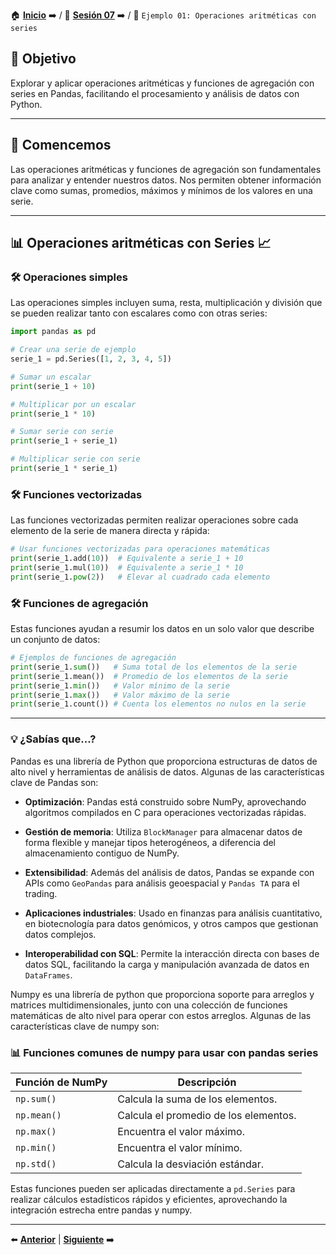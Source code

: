 🏠 [**Inicio**](../../Readme.md) ➡️ / 📖 [**Sesión 07**](../Readme.md) ➡️ / 📝 `Ejemplo 01: Operaciones aritméticas con series`

## 🎯 Objetivo

Explorar y aplicar operaciones aritméticas y funciones de agregación con series en Pandas, facilitando el procesamiento y análisis de datos con Python.

---

## 🚀 Comencemos

Las operaciones aritméticas y funciones de agregación son fundamentales para analizar y entender nuestros datos. Nos permiten obtener información clave como sumas, promedios, máximos y mínimos de los valores en una serie.

---

## 📊 **Operaciones aritméticas con Series** 📈

### 🛠️ **Operaciones simples**

Las operaciones simples incluyen suma, resta, multiplicación y división que se pueden realizar tanto con escalares como con otras series:

```python
import pandas as pd

# Crear una serie de ejemplo
serie_1 = pd.Series([1, 2, 3, 4, 5])

# Sumar un escalar
print(serie_1 + 10)

# Multiplicar por un escalar
print(serie_1 * 10)

# Sumar serie con serie
print(serie_1 + serie_1)

# Multiplicar serie con serie
print(serie_1 * serie_1)
```

### 🛠️ **Funciones vectorizadas**

Las funciones vectorizadas permiten realizar operaciones sobre cada elemento de la serie de manera directa y rápida:

```python
# Usar funciones vectorizadas para operaciones matemáticas
print(serie_1.add(10))  # Equivalente a serie_1 + 10
print(serie_1.mul(10))  # Equivalente a serie_1 * 10
print(serie_1.pow(2))   # Elevar al cuadrado cada elemento
```

### 🛠️ **Funciones de agregación**

Estas funciones ayudan a resumir los datos en un solo valor que describe un conjunto de datos:

```python
# Ejemplos de funciones de agregación
print(serie_1.sum())   # Suma total de los elementos de la serie
print(serie_1.mean())  # Promedio de los elementos de la serie
print(serie_1.min())   # Valor mínimo de la serie
print(serie_1.max())   # Valor máximo de la serie
print(serie_1.count()) # Cuenta los elementos no nulos en la serie
```

---

### 💡 **¿Sabías que...?**

Pandas es una librería de Python que proporciona estructuras de datos de alto nivel y herramientas de análisis de datos. Algunas de las características clave de Pandas son:

- **Optimización**: Pandas está construido sobre NumPy, aprovechando algoritmos compilados en C para operaciones vectorizadas rápidas.

- **Gestión de memoria**: Utiliza `BlockManager` para almacenar datos de forma flexible y manejar tipos heterogéneos, a diferencia del almacenamiento contiguo de NumPy.

- **Extensibilidad**: Además del análisis de datos, Pandas se expande con APIs como `GeoPandas` para análisis geoespacial y `Pandas TA` para el trading.

- **Aplicaciones industriales**: Usado en finanzas para análisis cuantitativo, en biotecnología para datos genómicos, y otros campos que gestionan datos complejos.

- **Interoperabilidad con SQL**: Permite la interacción directa con bases de datos SQL, facilitando la carga y manipulación avanzada de datos en `DataFrames`.

Numpy es una librería de python que proporciona soporte para arreglos y matrices multidimensionales, junto con una colección de funciones matemáticas de alto nivel para operar con estos arreglos. Algunas de las características clave de numpy son:


### 📊 **Funciones comunes de numpy para usar con pandas series**

| Función de NumPy   | Descripción                                 |
|--------------------|---------------------------------------------|
| `np.sum()`         | Calcula la suma de los elementos.           |
| `np.mean()`        | Calcula el promedio de los elementos.       |
| `np.max()`         | Encuentra el valor máximo.                  |
| `np.min()`         | Encuentra el valor mínimo.                  |
| `np.std()`         | Calcula la desviación estándar.             |

Estas funciones pueden ser aplicadas directamente a `pd.Series` para realizar cálculos estadísticos rápidos y eficientes, aprovechando la integración estrecha entre pandas y numpy.

---

⬅️ [**Anterior**](../Readme.md) | [**Siguiente**](../Ejemplo-02/Readme.md) ➡️
